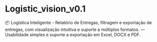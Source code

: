 # Logistic_vision_v0.1
📦 Logística Inteligente - Relatório de Entregas, filtragem e exportação de entregas, com visualização intuitiva e suporte a múltiplos formatos. — Usabilidade simples e suporte a exportação em Excel, DOCX e PDF.
